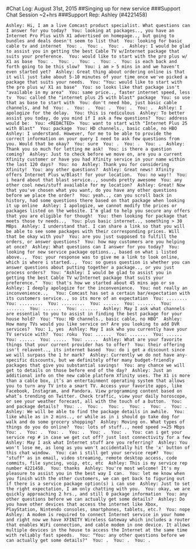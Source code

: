 #Chat Log: August 31st, 2015
##Singing up for new service
###Support Chat Session ~2+hrs
###Support Rep: Ashley (#4221458)

`
Ashley: Hi, I am a live Comcast product specialist. What questions can I answer for you today? 
You: looking at packages.., you have an Internet Pro Plus with X1 advertised on homepage.., but going to bundles and deals doesn't seem to list that 
You: looking for basic cable tv and internet 
You: . 
You: . 
You: . 
Ashley: I would be glad to assist you in getting the best Cable TV w/Internet package that suits your preference. 
You: would like to start with the pro plus w/ X1 as base 
You: . 
You: . 
You: . 
You: . 
You: is each back and forth going to be this slow? 
You: i am > 5 mins in and we haven't even started yet? 
Ashley: Great thing about ordering online is that it will just take about 5-10 minutes of your time once we've picked a package that suits your needs. 
You: "You: would like to start with the pro plus w/ X1 as base" 
You: so looks like that package isn't "available in my area" 
You: same price.., faster internet speed, less tv 
You: called the "internet plus 25 with blast" package 
You: so use that as base to start with 
You: don't need hbo, just basic cable channels, and hd 
You: . 
You: . 
You: . 
You: . 
You: . 
Ashley: I apologize for the delay. 
You: this is rediculous 
Ashley: To better assist you today, do you mind if I ask a few questions? 
You: address would be: 
You: <REDACTED> 
You: want to start with "Internet Plus 25 with Blast" 
You: package 
You: HD channels., basic cable, no HBO 
Ashley: I understand. However, for me to be able to provide the correct information on your query I need to ask few questions from you. Would that be okay? 
You: sure 
You: . 
You: . 
You: . 
Ashley: Thank you so much for letting me ask! 
You: is there a question coming? 
Ashley: Just to check before we move on, are you a current Xfinity customer or have you had Xfinity service in your name within the last 120 days? 
You: no 
Ashley: Thank you for considering Xfinity! 
You: any other questions? 
Ashley: Great news! Xfinity offers Internet Plus w/Blast! for your location. 
You: no way!! 
You: i heard about that blast service.., sounds pretty awesome 
You: any other cool news/stuff available for my location? 
Ashley: Great! Now that you've chosen what you want, do you have any other questions before we place the order? 
You: yeah.., can you scroll back in history, had some questions there based on that package when looking it up online 
Ashley: I apologize, we cannot modify the prices or packages listed on the website. I’m glad to help you secure any offers that you are eligible for though! 
You: then looking for package that meets those tv needs.., 
You: plus basic internet.., something > 30 MBps 
Ashley: I understand that. I can share a link so that you will be able to see some packages with their corresponding prices. Will that be okay with you? 
You: are you just supposed to fulfill the orders, or answer questions? 
You: how may customers are you helping at once? 
Ashley: What questions can I answer for you today? 
You: looking for new service package options.., based on what i listed above.., 
You: your response was to give me a link to look online, which is where i started.., 
You: so guess question is whether you can answer questions about putting together a package.., or you just process orders? 
You: "Ashley: I would be glad to assist you in getting the best Cable TV w/Internet package that suits your preference." 
You: that's how we started about 45 mins ago or so 
Ashley: I deeply apologize for the inconvenience. 
You: not really an inconvenience..,  
You: Comcast has set a certain bar/expectation with its customers service.., so its more of an expectation 
You: ........ 
You: ......... 
You: ......... 
You: ...... 
You: ....... 
You: ....... 
You: ....... 
You: ....... 
Ashley: May I ask what channels are essential to you to assist in finding the best package for your house hold? 
You: "You: HD channels., basic cable, no HBO" 
Ashley: How many TVs would you like service on? Are you looking to add DVR services? 
You: 1, yes 
Ashley: May I ask who you currently have your TV service with? 
You: roku 
You: ...... 
You: ....... 
You: ...... 
You: ...... 
You: ..... 
You: ..... 
Ashley: What are your favorite things that your current provider has to offer? 
You: their offering isn't relavent.., its internet based 
You: do i get a discount since we will surpass the 1 hr mark? 
Ashley: Currently we do not have any-specific discounts, but we definitely offer many budget-friendly packages that give you substantial savings! 
You: any chance we will get to details on those before end of the day? 
Ashley: Just an additional info on the new cable platform Xfinity uses. The X1 is more than a cable box, it’s an entertainment operating system that allows you to turn any TV into a smart TV. Access your favorite apps, like Facebook, Instagram, and Pandora. View programming content based on what’s trending on Twitter. Check traffic, view your daily horoscope, or see your weather forecast, all with the touch of a button. 
You: and package details? 
You: .. 
You: . 
You: . 
You: . 
You: . 
You: . 
Ashley: We will be able to find the package details in awhile. 
You: like while as in 2 mins.., or while as in i should go take dog for walk and do some grocery shopping? 
Ashley: Moving on. What types of things do you do online? 
You: lots of stuff.., need speed >=25 Mbps 
You: . 
You: . 
You: . 
You: . 
You: . 
You: . 
You: can i get your service rep # in case we get cut off? just lost connectivity for a few 
Ashley: May I ask what Internet stuff are you referring? 
Ashley: You won't lose me, as long as you won't accidentally hit the 'x' button of this chat window. 
You: can i still get your service rep#? 
You: "stuff" as in email, video streaming, remote desktop access, code commits, file syncing, voip, etc, etc 
Ashley: This is my service rep number 4221458. 
You: thanks 
Ashley: You're most welcome! It's my pleasure to assist you in the best way I can. 
You: let me know when you finish with the other customers, we can get back to figuring out if there is a service package option(s) i can use 
Ashley: Just to set the right expectation, I am only chatting with you. 
You: okay, we are quickly approaching 2 hrs., and still 0 package information 
You: any other questions before we can actually get some details? 
Ashley: Do you have other devices that access the internet like Xbox, PlayStation, Nintendo consoles, smartphones, tablets, etc.? 
You: nope 
Ashley: A modem is required to connect Internet service in your home and right now we have XFINITY Wireless Gateway which includes a router that enables WiFi connection, and cable modem in one device. It allows multiple devices in the house to access the Internet at the same time with reliably fast speeds. 
You: "You: any other questions before we can actually get some details?" 
You: . 
You: . 
You: . 
`